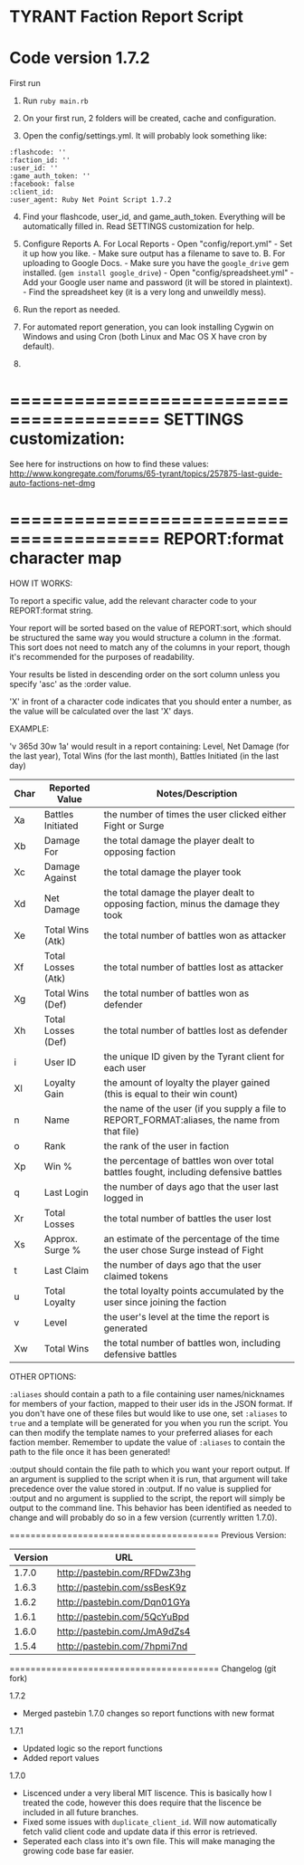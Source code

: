 TYRANT Faction Report Script
========================================
Code version 1.7.2
========================================
First run

1. Run ```ruby main.rb```

2. On your first run, 2 folders will be created, cache and configuration.

3. Open the config/settings.yml. It will probably look something like:
```---
:flashcode: ''
:faction_id: ''
:user_id: ''
:game_auth_token: ''
:facebook: false
:client_id:
:user_agent: Ruby Net Point Script 1.7.2
```

4. Find your flashcode, user_id, and game_auth_token.  Everything will be automatically filled in.  Read SETTINGS customization for help.

5. Configure Reports
	A. For Local Reports
		- Open "config/report.yml"
		- Set it up how you like.
		- Make sure output has a filename to save to.
	B. For uploading to Google Docs.
		- Make sure you have the ```google_drive``` gem installed. (```gem install google_drive```)
		- Open "config/spreadsheet.yml"
		- Add your Google user name and password (it will be stored in plaintext).
		- Find the spreadsheet key (it is a very long and unweildly mess).

6. Run the report as needed.

7. For automated report generation, you can look installing Cygwin on Windows and using Cron (both Linux and Mac OS X have cron by default).
8. 

========================================
SETTINGS customization:
========================================


See here for instructions on how to find these values:
http://www.kongregate.com/forums/65-tyrant/topics/257875-last-guide-auto-factions-net-dmg


========================================
REPORT:format character map
========================================

HOW IT WORKS:

To report a specific value, add the relevant character code to your REPORT:format string.

Your report will be sorted based on the value of REPORT:sort, which should be structured the same
way you would structure a column in the :format. This sort does not need to match any of the columns in your
report, though it's recommended for the purposes of readability.

Your results be listed in descending order on the sort column unless you specify 'asc' as the :order value.

'X' in front of a character code indicates that you should enter a number, as the value will be
calculated over the last 'X' days.

EXAMPLE:

'v 365d 30w 1a' would result in a report containing:
Level, Net Damage (for the last year), Total Wins (for the last month), Battles Initiated (in the last day)


Char | Reported Value    | Notes/Description
-----|-------------------|-------------------------------------------------------------------------------------
  Xa | Battles Initiated | the number of times the user clicked either Fight or Surge
  Xb | Damage For        | the total damage the player dealt to opposing faction
  Xc | Damage Against    | the total damage the player took
  Xd | Net Damage        | the total damage the player dealt to opposing faction, minus the damage they took
  Xe | Total Wins (Atk)  | the total number of battles won as attacker
  Xf | Total Losses (Atk)| the total number of battles lost as attacker
  Xg | Total Wins (Def)  | the total number of battles won as defender
  Xh | Total Losses (Def)| the total number of battles lost as defender
   i | User ID           | the unique ID given by the Tyrant client for each user
  Xl | Loyalty Gain      | the amount of loyalty the player gained (this is equal to their win count)
   n | Name              | the name of the user (if you supply a file to REPORT_FORMAT:aliases, the name from that file)
   o | Rank              | the rank of the user in faction
  Xp | Win %             | the percentage of battles won over total battles fought, including defensive battles
   q | Last Login        | the number of days ago that the user last logged in
  Xr | Total Losses      | the total number of battles the user lost
  Xs | Approx. Surge %   | an estimate of the percentage of the time the user chose Surge instead of Fight
   t | Last Claim        | the number of days ago that the user claimed tokens
   u | Total Loyalty     | the total loyalty points accumulated by the user since joining the faction
   v | Level             | the user's level at the time the report is generated
  Xw | Total Wins        | the total number of battles won, including defensive battles


OTHER OPTIONS:

```:aliases``` should contain a path to a file containing user names/nicknames for members of your faction, mapped
to their user ids in the JSON format. If you don't have one of these files but would like to use one, set
```:aliases``` to ```true``` and a template will be generated for you when you run the script. You can then
modify the template names to your preferred aliases for each faction member. Remember to update the value
of ```:aliases``` to contain the path to the file once it has been generated!

:output should contain the file path to which you want your report output. If an argument is supplied to the script
when it is run, that argument will take precedence over the value stored in :output. If no value is supplied for
:output and no argument is supplied to the script, the report will simply be output to the command line.  This behavior
has been identified as needed to change and will probably do so in a few version (currently written 1.7.0).

========================================
Previous Version: 

Version |  URL
--------|------------------------------
1.7.0   |  http://pastebin.com/RFDwZ3hg
1.6.3   |  http://pastebin.com/ssBesK9z
1.6.2   |  http://pastebin.com/Dqn01GYa
1.6.1   |  http://pastebin.com/5QcYuBpd
1.6.0   |  http://pastebin.com/JmA9dZs4
1.5.4   |  http://pastebin.com/7hpmi7nd

========================================
Changelog (git fork)

1.7.2

* Merged pastebin 1.7.0 changes so report functions with new format

1.7.1

* Updated logic so the report functions
* Added report values

1.7.0

* Liscenced under a very liberal MIT liscence.  This is basically how I treated the code, however this does require that the liscence be included in all future branches.
* Fixed some issues with ```duplicate_client_id```. Will now automatically fetch valid client code and update data if this error is retrieved.
* Seperated each class into it's own file.  This will make managing the growing code base far easier.
